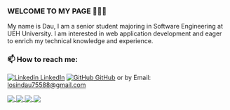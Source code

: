 ### WELCOME TO MY PAGE 👋👋👋
My name is Dau, I am a senior student majoring in Software Engineering at UEH University. I am interested in web application development and eager to enrich my technical knowledge and experience.<br>
### 📫 How to reach me: 

[![Linkedin](https://i.stack.imgur.com/gVE0j.png) LinkedIn](https://www.linkedin.com/in/losindau/) [![GitHub](https://i.stack.imgur.com/tskMh.png) GitHub](https://github.com/losindau) or by Email: losindau75588@gmail.com

<a href="https://github.com/losindau/InventoryManagementApp">
  <!-- Change the `github-readme-stats.anuraghazra1.vercel.app` to `github-readme-stats.vercel.app`  -->
  <img show_owner="true" align="center" src="https://github-readme-stats.anuraghazra1.vercel.app/api/pin/?username=losindau&repo=InventoryManagementApp&theme=gruvbox" />
</a>

<a href="https://github.com/bao201102/BorisFurniture">
  <!-- Change the `github-readme-stats.anuraghazra1.vercel.app` to `github-readme-stats.vercel.app`  -->
  <img align="center" src="https://github-readme-stats.anuraghazra1.vercel.app/api/pin/?username=bao201102&repo=BorisFurniture&theme=dark" />
</a>

<a href="https://github.com/Dua24/AppMobileClothes">
  <!-- Change the `github-readme-stats.anuraghazra1.vercel.app` to `github-readme-stats.vercel.app`  -->
  <img align="center" src="https://github-readme-stats.anuraghazra1.vercel.app/api/pin/?username=Dua24&repo=AppMobileClothes&theme=dark" />
</a>

<a href="https://github.com/losindau/PhotoApp">
  <!-- Change the `github-readme-stats.anuraghazra1.vercel.app` to `github-readme-stats.vercel.app`  -->
  <img align="center" src="https://github-readme-stats.anuraghazra1.vercel.app/api/pin/?username=losindau&repo=PhotoApp&theme=gruvbox" />
</a>
